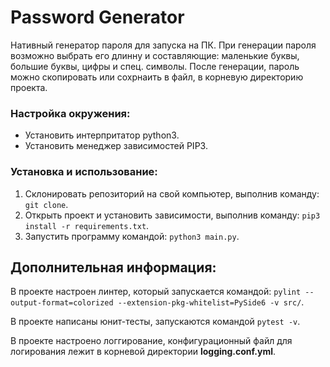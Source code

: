 # Password Generator

Нативный генератор пароля для запуска на ПК. При генерации пароля возможно выбрать его длинну и составляющие:
маленькие буквы, большие буквы, цифры и спец. символы. После генерации, пароль можно скопировать или сохрнаить в файл, в корневую директорию проекта. 

### Настройка окружения:

* Установить интерпритатор python3.
* Установить менеджер зависимостей PIP3.

### Установка и использование:

1. Склонировать репозиторий на свой компьютер, выполнив команду: `git clone`.
2. Открыть проект и установить зависимости, выполнив команду: `pip3 install -r requirements.txt`.
3. Запустить программу командой: `python3 main.py`.

## Дополнительная информация:

В проекте настроен линтер, который запускается командой: `pylint --output-format=colorized --extension-pkg-whitelist=PySide6 -v src/`.

В проекте написаны юнит-тесты, запускаются командой `pytest -v`.

В проекте настроено логгирование, конфигурационный файл для логирования лежит в корневой директории **logging.conf.yml**.
